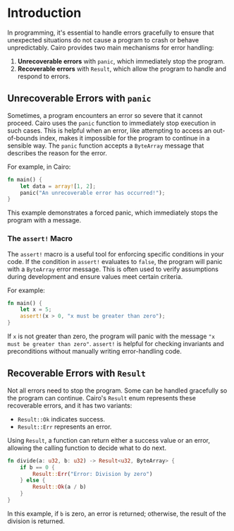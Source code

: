 # Introduction

In programming, it's essential to handle errors gracefully to ensure that unexpected situations do not cause a program to crash or behave unpredictably. Cairo provides two main mechanisms for error handling:

1. **Unrecoverable errors** with `panic`, which immediately stop the program.
2. **Recoverable errors** with `Result`, which allow the program to handle and respond to errors.

## Unrecoverable Errors with `panic`

Sometimes, a program encounters an error so severe that it cannot proceed. Cairo uses the `panic` function to immediately stop execution in such cases. This is helpful when an error, like attempting to access an out-of-bounds index, makes it impossible for the program to continue in a sensible way. The `panic` function accepts a `ByteArray` message that describes the reason for the error.

For example, in Cairo:

```rust
fn main() {
    let data = array![1, 2];
    panic("An unrecoverable error has occurred!");
}
```

This example demonstrates a forced panic, which immediately stops the program with a message.

### The `assert!` Macro

The `assert!` macro is a useful tool for enforcing specific conditions in your code. If the condition in `assert!` evaluates to `false`, the program will panic with a `ByteArray` error message. This is often used to verify assumptions during development and ensure values meet certain criteria.

For example:

```rust
fn main() {
    let x = 5;
    assert!(x > 0, "x must be greater than zero");
}
```

If `x` is not greater than zero, the program will panic with the message `"x must be greater than zero"`. `assert!` is helpful for checking invariants and preconditions without manually writing error-handling code.

## Recoverable Errors with `Result`

Not all errors need to stop the program. Some can be handled gracefully so the program can continue. Cairo's `Result` enum represents these recoverable errors, and it has two variants:

- `Result::Ok` indicates success.
- `Result::Err` represents an error.

Using `Result`, a function can return either a success value or an error, allowing the calling function to decide what to do next.

```rust
fn divide(a: u32, b: u32) -> Result<u32, ByteArray> {
    if b == 0 {
        Result::Err("Error: Division by zero")
    } else {
        Result::Ok(a / b)
    }
}
```

In this example, if `b` is zero, an error is returned; otherwise, the result of the division is returned.
